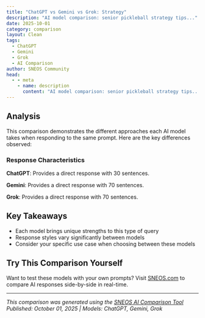 ```yaml
---
title: "ChatGPT vs Gemini vs Grok: Strategy"
description: "AI model comparison: senior pickleball strategy tips..."
date: 2025-10-01
category: comparison
layout: Clean
tags:
  - ChatGPT
  - Gemini
  - Grok
  - AI Comparison
author: SNEOS Community
head:
  - - meta
    - name: description
      content: "AI model comparison: senior pickleball strategy tips..."
---
```


<ChatComparison
  title="ChatGPT vs Gemini vs Grok: Strategy"
  prompt="senior pickleball strategy tips"
  :responses='{
    "ChatGPT": "Certainly! Here are some senior pickleball strategy tips to help improve your game while keeping it enjoyable and low-impact:\n\n1. **Focus on Placement Over Power**  \n   Use controlled, well-placed shots rather than trying to overpower your opponents. Aim for the sidelines, kitchen line gaps, and back corners to force your opponent into difficult positions.\n\n2. **Use Soft Shots and Dinks**  \n   Master dinking, which involves softly hitting the ball just over the net into your opponent\u2019s kitchen (non-volley zone). This tactic encourages errors and sets you up for easier volleys.\n\n3. **Stay Near the Kitchen Line**  \n   Positioning near the non-volley zone line allows you to cut off opponent\u2019s shots early and puts you in a good spot for dinking and volleys without having to move back and forth too much.\n\n4. **Communicate with Your Partner**  \n   Good communication helps avoid confusion and overlapping. Plan who takes lobs or balls down the middle and call shots clearly.\n\n5. **Use Lobs and Drop Shots Strategically**  \n   Use occasional lobs to push opponents back and create space. Drop shots can force your opponents to move forward, disrupting their positioning.\n\n6. **Maintain Good Footwork and Balance**  \n   Stay on the balls of your feet ready to move, but avoid excessive running. Small, controlled steps improve your positioning without overexerting yourself.\n\n7. **Choose Shots That Keep You Comfortable**  \n   Avoid shots that require awkward reaches or high volleys that might stress joints. Modify your technique to reduce strain.\n\n8. **Observe Opponent Tendencies**  \n   Notice if your opponents struggle with certain shots or positioning. Target those weaknesses consistently.\n\n9. **Use Spin and Angle**  \n   Adding slight spin or cutting angles on shots can make the ball harder to return without needing extra power.\n\n10. **Stay Positive and Patient**  \n    Senior games often favor consistent, patient play over aggressive risk-taking. Keep rallies going, wait for your opportunity.\n\nBy focusing on control, positioning, and smart shot selection, seniors can enjoy competitive, low-impact pickleball matches with less fatigue and more success.",
    "Gemini": "Okay, let\u0027s discuss some winning pickleball strategies specifically tailored for senior players.  The key here is to leverage experience, court awareness, and smart play over raw athleticism.\n\n**I.  Court Positioning and Movement:**\n\n*   **Master the Kitchen Line (Non-Volley Zone):**\n    *   **Get There Early:**  Your primary goal on almost every point should be to get to the NVZ line. This puts pressure on your opponents, allows you to control the pace, and offers the best angles for volleys.\n    *   **Stay Consistent:** Once you\u0027re at the line, maintain good positioning.  Don\u0027t drift back unnecessarily.\n    *   **Footwork is Key:** Practice your footwork to move laterally along the kitchen line efficiently. Small, quick steps are better than large lunges.\n    *   **The Split Step:**  As the ball is being hit by your opponent, perform a small \u0022split step\u0022 to be ready to move in any direction.\n    *   **Move as a Team:** If you\u0027re playing doubles, communicate with your partner and move together along the NVZ line.\n\n*   **The Transition Zone (Mid-Court):**\n    *   **Avoid Loitering:**  The transition zone is a vulnerable area. You want to move through it quickly and efficiently when approaching the net after your dink or drop shot.\n    *   **Dinking Deep:** A deep dink pushes your opponents back and allows you more time to get to the net.\n    *   **Be Ready to Volley:** If you\u0027re caught in the transition zone, be prepared to volley anything that comes your way.\n\n*   **The Baseline (Back of the Court):**\n    *   **Deep Serves:** A deep serve that lands near the baseline forces your opponent to move back and gives you more time to approach the net.\n    *   **Third Shot Drop:** The third shot drop is your best friend for getting to the kitchen line. Practice this until it is consistent and lands softly near the NVZ line.\n    *   **Lob Strategically:** Lobs can be effective against aggressive net players or if you need time to recover. Don\u0027t overuse them, but use them as a change of pace.\n\n**II. Shot Selection and Execution:**\n\n*   **The Dink:**\n    *   **Master the Art of the Dink:** This is arguably the most important shot in senior pickleball. Learn to control the height, depth, and spin of your dinks.\n    *   **Dink Placement:** Aim for the opponent\u0027s weaker side, their feet, or the middle of the court to create confusion.\n    *   **Low and Soft:**  The ideal dink lands just over the net and has minimal pace, making it difficult for your opponents to attack.\n\n*   **The Drop Shot:**\n    *   **Consistent Drop Shots:** As mentioned above, this shot is extremely important.\n    *   **Aim Deep:** A drop shot that lands just inside the NVZ line forces your opponents to move forward, opening up opportunities for you to advance to the net.\n\n*   **Volleys:**\n    *   **Block Volleys:** Focus on blocking the ball back deep into the court or angled toward your opponent\u0027s feet. You don\u0027t always need to hit a powerful winner.\n    *   **Punch Volleys:** If you get a high ball, a punch volley can be very effective.\n    *   **Protect Your Face:** Always keep your paddle up in front of your face to protect yourself from errant shots.\n\n*   **Serves:**\n    *   **Deep and Consistent:** Focus on serving deep and consistently.  Accuracy is more important than power.\n    *   **Vary Your Serve:** Change up your serves \u2013 sometimes serve to the forehand, sometimes to the backhand. Vary the depth and spin.\n\n*   **Overheads/Smashes:**\n    *   **Be Selective:** Don\u0027t try to smash every ball. If you\u0027re not in a good position, it\u0027s often better to let the ball bounce and play it as a groundstroke.\n    *   **Placement:** Aim for the open court or your opponent\u0027s feet.\n\n**III.  Strategy and Mental Game:**\n\n*   **Communication is Key (Doubles):**\n    *   **Call the Ball:** Clearly communicate with your partner about who is taking which shot.\n    *   **Coordinate Movement:**  Move together as a team, covering the court effectively.\n    *   **Verbal Cues:** Use verbal cues to signal strategy, such as \u0022I\u0027m dinking deep,\u0022 or \u0022I\u0027m poaching.\u0022\n\n*   **Observe Your Opponents:**\n    *   **Identify Weaknesses:** Pay attention to your opponents\u0027 weaknesses, such as their backhand, footwork, or consistency. Exploit those weaknesses.\n    *   **Anticipate Their Shots:**  Watch their paddle angle and body language to anticipate where they are likely to hit the ball.\n\n*   **Patience and Consistency:**\n    *   **Don\u0027t Rush:** Pickleball is often a game of patience. Don\u0027t try to force winners.\n    *   **Stay Consistent:** Focus on making consistent shots and avoiding unforced errors.\n    *   **Wear down your opponents:** If you can consistently get the ball back over the net, your opponents are more likely to make mistakes.\n\n*   **Use Angles to Your Advantage:**\n    *   **Cross-Court Shots:** Use cross-court shots to make your opponents move further and open up the court.\n    *   **Angle Dinks:** Angle your dinks to force your opponents to move laterally along the NVZ line.\n\n*   **Fitness and Injury Prevention:**\n    *   **Warm-Up Properly:** Always warm up before playing to prevent injuries.\n    *   **Stay Hydrated:** Drink plenty of water, especially in hot weather.\n    *   **Listen to Your Body:** Don\u0027t push yourself too hard, especially if you are feeling pain.\n    *   **Strength and Flexibility:** Work on strength training and flexibility exercises to improve your overall fitness and reduce your risk of injury.\n\n*   **Mental Toughness:**\n    *   **Stay Positive:** Maintain a positive attitude, even when you are losing.\n    *   **Learn from Your Mistakes:** Don\u0027t dwell on your mistakes. Learn from them and move on.\n    *   **Focus on the Present:** Focus on the current point, not the past or the future.\n\n**Specific Considerations for Seniors:**\n\n*   **Conserve Energy:**  Don\u0027t waste energy on unnecessary movements. Let the ball come to you.\n*   **Positioning Over Speed:**  Good positioning is more important than speed. Anticipate where the ball is going and move into position early.\n*   **Partner Chemistry:**  Choose a partner whose strengths complement your weaknesses. Good communication and teamwork are essential.\n*   **Equipment Matters:** Consider using a lighter paddle to reduce strain on your wrist and elbow.  Wear supportive shoes.\n\n**In Summary:** Senior pickleball success is about smarts, consistency, and court awareness. Focus on controlling the kitchen line, mastering the dink, and playing a patient, strategic game.  Good luck, and have fun!\n",
    "Grok": "Pickleball is a game of strategy as much as it is of skill, and for senior players, leveraging positioning, shot selection, and energy conservation can make a big difference. Below are some advanced strategy tips specifically tailored for senior pickleball players to maximize performance while minimizing physical strain:\n\n### 1. Master the \u0022No-Volley Zone\u0022 (Kitchen) Play\n   - **Stay at the Kitchen Line**: As a senior player, prioritize getting to the non-volley zone (NVZ) line after the return of serve. This position allows you to control the point with dinks and volleys while reducing the need to cover large court areas.\n   - **Use Soft Shots (Dinks)**: Develop a consistent dinking game to keep the ball low and force opponents into errors. Aim for your opponent\u2019s feet or weak side to limit their aggressive responses.\n   - **Patience is Key**: Avoid overhitting or going for low-percentage shots. Keep rallies going with controlled, soft shots until you get an opportunity for a put-away.\n\n   **Why it works for seniors**: Playing at the kitchen reduces running and conserves energy while allowing you to dictate the pace of the game.\n\n### 2. Focus on Placement Over Power\n   - **Target Weak Spots**: Instead of relying on speed or power, aim for areas of the court where your opponents are out of position or vulnerable (e.g., the middle in doubles or sidelines in singles).\n   - **Use Angles**: Hit cross-court shots or sharp angles to make opponents move laterally, tiring them out while you maintain a central position.\n   - **Mix Up Shots**: Alternate between dinks, lobs, and drop shots to keep opponents guessing and disrupt their rhythm.\n\n   **Why it works for seniors**: Precision and variety in shot placement reduce the need for raw athleticism and exploit opponents\u2019 movement limitations.\n\n### 3. Optimize Positioning and Court Coverage\n   - **Stay Centered**: In doubles, communicate with your partner to cover the middle of the court effectively. In singles, return to the center after each shot to minimize running.\n   - **Anticipate Shots**: Watch your opponent\u2019s paddle angle and body positioning to predict where the ball is headed. This reduces reaction time and unnecessary movement.\n   - **Work as a Team (Doubles)**: Move in sync with your partner, avoiding gaps in court coverage. If one moves forward, the other should adjust accordingly.\n\n   **Why it works for seniors**: Smart positioning cuts down on wasted energy and prevents overexertion from chasing down balls.\n\n### 4. Conserve Energy with Smart Play\n   - **Avoid Unnecessary Movement**: Don\u2019t chase every ball if it\u2019s a low-percentage recovery. Let some shots go and focus on resetting the point.\n   - **Use the Lob Sparingly**: While a well-placed lob can push opponents back, overusing it or lobbing without purpose can tire you out or give opponents an easy smash. Use it strategically to regain control.\n   - **Take Breaks**: During changeovers or timeouts, hydrate and rest to maintain stamina throughout the match.\n\n   **Why it works for seniors**: Energy management is critical for maintaining performance, especially in longer matches or tournaments.\n\n### 5. Play to Your Strengths\n   - **Leverage Experience**: Seniors often have years of racket sport experience (tennis, badminton, etc.). Use your understanding of spin, angles, and strategy to outthink younger or less experienced players.\n   - **Develop a Reliable Serve**: Focus on a consistent, deep serve that pushes opponents back. Add subtle spin or placement rather than power to keep them off balance.\n   - **Master the Third Shot Drop**: This shot (after the serve and return) is crucial to transition to the net. A soft, arced shot landing in the kitchen allows you to move forward without giving opponents an easy attack.\n\n   **Why it works for seniors**: Playing to your strengths emphasizes mental acuity and skill over physical speed or strength.\n\n### 6. Exploit Opponents\u2019 Weaknesses\n   - **Identify Patterns**: Pay attention to your opponents\u2019 tendencies (e.g., weak backhand, poor movement). Target these areas repeatedly.\n   - **Force Movement**: If opponents are less mobile, hit to open spaces or alternate sides to make them run.\n   - **Attack the Middle (Doubles)**: Hitting down the middle often creates confusion between partners about who should take the shot, leading to errors.\n\n   **Why it works for seniors**: Strategic targeting allows you to win points without overexerting yourself.\n\n### 7. Stay Mentally Sharp\n   - **Keep Composure**: Don\u2019t get frustrated by mistakes or aggressive opponents. Stay calm and stick to your game plan.\n   - **Change Tactics if Needed**: If a strategy isn\u2019t working, adapt mid-game. For instance, if opponents are dominating with hard shots, switch to softer dinks to slow the pace.\n   - **Communicate (Doubles)**: Constantly talk with your partner about positioning, shot calls, and adjustments to avoid confusion.\n\n   **Why it works for seniors**: Mental resilience and adaptability can often outmatch younger players\u2019 physical advantages.\n\n### 8. Physical Considerations for Seniors\n   - **Warm Up and Stretch**: Prevent injuries by warming up properly and stretching before and after play. Focus on shoulders, knees, and hips, which are common stress points in pickleball.\n   - **Use Proper Gear**: Wear supportive shoes and consider a lightweight paddle to reduce strain on arms and wrists.\n   - **Pace Yourself**: If playing multiple games, take longer breaks between matches to recover. Don\u2019t hesitate to sit out a game if fatigue sets in.\n   - **Focus on Technique**: Good form reduces wear and tear on joints. Avoid overreaching or over-swinging; let the paddle do the work.\n\n   **Why it works for seniors**: Prioritizing physical care ensures longevity in the sport and prevents burnout or injury.\n\n### Bonus Tip: Practice Specific Drills\n   - **Dinking Drills**: Practice cross-court and straight dinks with a partner to build consistency.\n   - **Third Shot Drop Practice**: Set up scenarios where you hit soft, controlled shots into the kitchen after a deep return.\n   - **Reaction Drills**: Have a partner feed you quick volleys at the net to improve hand-eye coordination without excessive movement.\n\nBy combining these strategies with regular practice, senior pickleball players can remain competitive, enjoy the game, and play smarter\u2014not harder. Focus on what works for your body and skill set, and remember that fun and camaraderie are just as important as winning! If you\u2019ve got specific areas of your game to work on, let me know, and I can dive deeper."
  }'
  published-date="17:42"
/>

## Analysis

This comparison demonstrates the different approaches each AI model takes when responding to the same prompt. Here are the key differences observed:

### Response Characteristics

**ChatGPT**: Provides a direct response with 30 sentences. 

**Gemini**: Provides a direct response with 70 sentences. 

**Grok**: Provides a direct response with 70 sentences. 

## Key Takeaways

- Each model brings unique strengths to this type of query
- Response styles vary significantly between models
- Consider your specific use case when choosing between these models

## Try This Comparison Yourself

Want to test these models with your own prompts? Visit [SNEOS.com](https://sneos.com) to compare AI responses side-by-side in real-time.

---

*This comparison was generated using the [SNEOS AI Comparison Tool](https://sneos.com)*
*Published: October 01, 2025 | Models: ChatGPT, Gemini, Grok*
